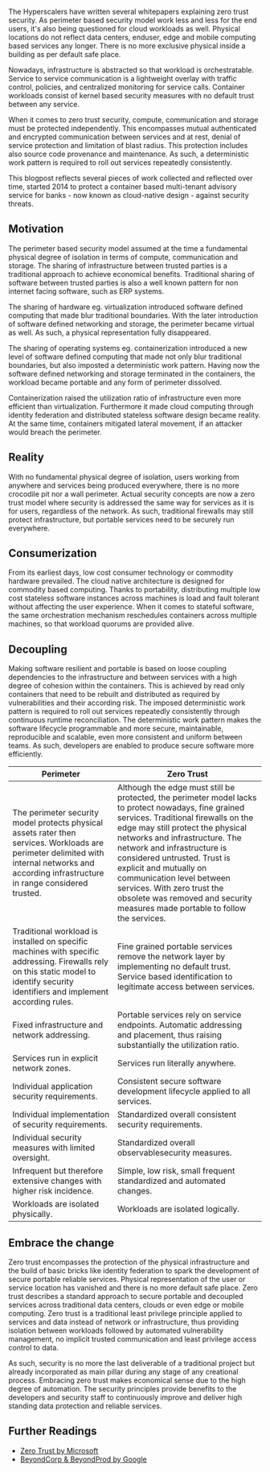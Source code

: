 The Hyperscalers have written several whitepapers explaining zero trust security. As perimeter based security model work less and less for the end users, it's also being questioned for cloud workloads as well. Physical locations do not reflect data centers, enduser, edge and mobile computing based services any longer. There is no more exclusive physical inside a building as per default safe place.

Nowadays, infrastructure is abstracted so that workload is orchestratable. Service to service communication is a lightweight overlay with traffic control, policies, and centralized monitoring for service calls. Container workloads consist of kernel based security measures with no default trust between any service.

When it comes to zero trust security, compute, communication and storage must be protected independently. This encompasses mutual authenticated and encrypted communication between services and at rest, denial of service protection and limitation of blast radius. This protection includes also source code provenance and maintenance. As such, a deterministic work pattern is required to roll out services repeatedly consistently.

This blogpost reflects several pieces of work collected and reflected over time, started 2014 to protect a container based multi-tenant advisory service for banks - now known as cloud-native design - against security threats.

## Motivation

The perimeter based security model assumed at the time a fundamental physical degree of isolation in terms of compute, communication and storage. The sharing of infrastructure between trusted parties is a traditional approach to achieve economical benefits. Traditional sharing of software between trusted parties is also a well known pattern for non internet facing software, such as ERP systems.

The sharing of hardware eg. virtualization introduced software defined computing that made blur traditional boundaries. With the later introduction of software defined networking and storage, the perimeter became virtual as well. As such, a physical representation fully disappeared.

The sharing of operating systems eg. containerization introduced a new level of software defined computing that made not only blur traditional boundaries, but also imposted a deterministic work pattern. Having now the software defined networking and storage terminated in the containers, the workload became portable and any form of perimeter dissolved.

Containerization raised the utilization ratio of infrastructure even more efficient than virtualization. Furthermore it made cloud computing through identity federation and distributed stateless software design became reality. At the same time, containers mitigated lateral movement, if an attacker would breach the perimeter.

## Reality
With no fundamental physical degree of isolation, users working from anywhere and services being produced everywhere, there is no more crocodile pit nor a wall perimeter. Actual security concepts are now a zero trust model where security is addressed the same way for services as it is for users, regardless of the network. As such, traditional firewalls may still protect infrastructure, but portable services need to be securely run everywhere.

## Consumerization
From its earliest days, low cost consumer technology or commodity hardware prevailed. The cloud native architecture is designed for commodity based computing. Thanks to portability, distributing multiple low cost stateless software instances across machines is load and fault tolerant without affecting the user experience. When it comes to stateful software, the same orchestration mechanism reschedules containers across multiple machines, so that workload quorums are provided alive.

## Decoupling
Making software resilient and portable is based on loose coupling dependencies to the infrastructure and between services with a high degree of cohesion within the containers. This is achieved by read only containers that need to be rebuilt and distributed as required by vulnerabilities and their according risk. The imposed deterministic work pattern is required to roll out services repeatedly consistently through continuous runtime reconciliation. The deterministic work pattern makes the software lifecycle programmable and more secure, maintainable, reproducible and scalable, even more consistent and uniform between teams. As such, developers are enabled to produce secure software more efficiently.

|Perimeter|Zero Trust|
|--- |--- |
|The perimeter security model protects physical assets rater then services. Workloads are perimeter delimited with internal networks and according infrastructure in range considered trusted.|Although the edge must still be protected, the perimeter model lacks to protect nowadays, fine grained services. Traditional firewalls on the edge may still protect the physical networks and infrastructure. The network and infrastructure is considered untrusted. Trust is explicit and mutually on communication level between services. With zero trust the obsolete was removed and security measures made portable to follow the services.|
|Traditional workload is installed on specific machines with specific addressing. Firewalls rely on this static model to identify security identifiers and implement according rules.|Fine grained portable services remove the network layer by implementing no default trust. Service based identification to legitimate access between services.|
|Fixed infrastructure and network addressing.|Portable services rely on service endpoints. Automatic addressing and placement, thus raising substantially the utilization ratio.|
|Services run in explicit network zones.|Services run literally anywhere.|
|Individual application security requirements.|Consistent secure software development lifecycle applied to all services.|
|Individual implementation of security requirements.|Standardized overall consistent security requirements.|
|Individual security measures with limited oversight.|Standardized overall observablesecurity measures.|
|Infrequent but therefore extensive changes with higher risk incidence.|Simple, low risk, small frequent standardized and automated changes.|
|Workloads are isolated physically.|Workloads are isolated logically.|

## Embrace the change

Zero trust encompasses the protection of the physical infrastructure and the build of basic bricks like identity federation to spark the development of secure portable reliable services. Physical representation of the user or service location has vanished and there is no more default safe place. Zero trust describes a standard approach to secure portable and decoupled services across traditional data centers, clouds or even edge or mobile computing. Zero trust is a traditional least privilege principle applied to services and data instead of network or infrastructure, thus providing isolation between workloads followed by automated vulnerability management, no implicit trusted communication and least privilege access control to data. 

As such, security is no more the last deliverable of a traditional project but already incorporated as main pillar during any stage of any creational process. Embracing zero trust makes economical sense due to the high degree of automation. The security principles provide benefits to the developers and security staff to continuously improve and deliver high standing data protection and reliable services.

## Further Readings

*   [Zero Trust by Microsoft](https://www.microsoft.com/en-us/security/business/zero-trust)
*   [BeyondCorp & BeyondProd by Google](https://cloud.google.com/beyondcorp)
